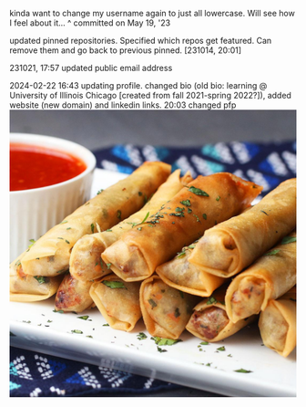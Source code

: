 kinda want to change my username again to just all lowercase. Will see how I feel about it...
^ committed on May 19, '23

updated pinned repositories. Specified which repos get featured. Can remove them and go back to previous pinned. [231014, 20:01]

231021, 17:57 updated public email address

2024-02-22 16:43 updating profile. changed bio (old bio: learning @ University of Illinois Chicago [created from fall 2021-spring 2022?]), added website (new domain) and linkedin links.
20:03 changed pfp ![old profile picture](/lumpia.jpg)
